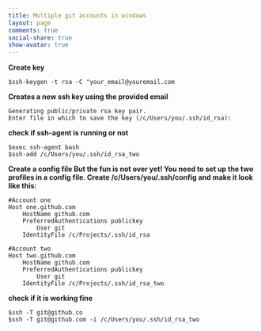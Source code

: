 ```yaml
---
title: Multiple git accounts in windows
layout: page
comments: true
social-share: true
show-avatar: true
---
```


**Create key**

`$ssh-keygen -t rsa -C "your_email@youremail.com`

**Creates a new ssh key using the provided email**


```
Generating public/private rsa key pair.
Enter file in which to save the key (/c/Users/you/.ssh/id_rsa): 
```


**check if ssh-agent is running or not**
```
$exec ssh-agent bash
$ssh-add /c/Users/you/.ssh/id_rsa_two
```

**Create a config file But the fun is not over yet! You need to set up the two profiles in a config file. Create /c/Users/you/.ssh/config and make it look like this:**

```
#Account one
Host one.github.com
    HostName github.com
    PreferredAuthentications publickey
		User git
    IdentityFile /c/Projects/.ssh/id_rsa

#Account two
Host two.github.com
    HostName github.com
    PreferredAuthentications publickey
		User git
    IdentityFile /c/Projects/.ssh/id_rsa_two
```
		
**check if it is working fine**
```
$ssh -T git@github.co
$ssh -T git@github.com -i /c/Users/you/.ssh/id_rsa_two
```